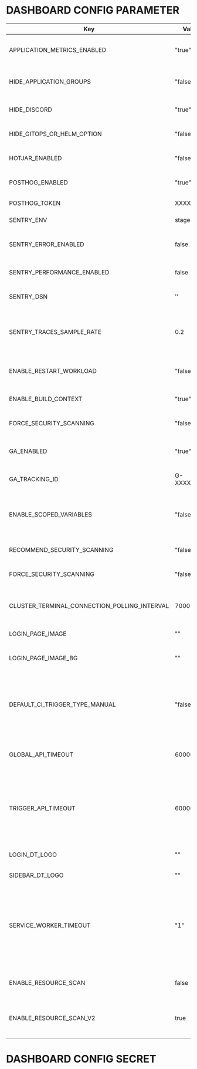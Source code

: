 # DASHBOARD CONFIG PARAMETER

| Key                               | Value     | Description                                     |
|-----------------------------------|-----------|-------------------------------------------------|
| APPLICATION_METRICS_ENABLED        | "true"    | Show application metrics button                |
| HIDE_APPLICATION_GROUPS            | "false"   | Hide application group from Devtron UI         |
| HIDE_DISCORD                       | "true"    | Hide Discord button from UI                    |
| HIDE_GITOPS_OR_HELM_OPTION         | "false"   | Enable GitOps and Helm option                 |
| HOTJAR_ENABLED                     | "false"   | Hotjar integration status                      |
| POSTHOG_ENABLED                    | "true"    | PostHog integration status                     |
| POSTHOG_TOKEN                      | XXXXXXXX  | PostHog API token                        |
| SENTRY_ENV                         | stage     | Sentry environment                              |
| SENTRY_ERROR_ENABLED               | false     |  To send uncaught errors to sentry             |
| SENTRY_PERFORMANCE_ENABLED         | false     |  To send persormance sentry      |
| SENTRY_DSN                         | ''        | SENTRY Data Source Name |
| SENTRY_TRACES_SAMPLE_RATE          | 0.2       | Rate at which data send to sentry.(min=0 max=1)|
| ENABLE_RESTART_WORKLOAD            | "false"    | Show restart pods option in app details page   |
| ENABLE_BUILD_CONTEXT               | "true"    | Enable build context in Devtron UI             |
| FORCE_SECURITY_SCANNING            | "false"   | Force security scanning                         |
| GA_ENABLED                         | "true"    | Enable Google Analytics (GA)                   |
| GA_TRACKING_ID                     | G-XXXXXXXX | Google Analytics tracking ID                 |
| ENABLE_SCOPED_VARIABLES            | "false" | For enabling scoped variable from UI, also need to enable it in backend.          |
| RECOMMEND_SECURITY_SCANNING        | "false"    | Recommend security scanning                  |
| FORCE_SECURITY_SCANNING            | "false"    |  Force Security Scanning                |
| CLUSTER_TERMINAL_CONNECTION_POLLING_INTERVAL     | 7000    |  Interval for checking connection with cluster terminal.     |
| LOGIN_PAGE_IMAGE                   | ""         | Login page image url                          |
| LOGIN_PAGE_IMAGE_BG                | ""         | Login page image background color code        |
| DEFAULT_CI_TRIGGER_TYPE_MANUAL     | "false"    | Change default trigger behaviour of newly created ci-pipeline to manual |
| GLOBAL_API_TIMEOUT                  |  60000  | Default timeout for all API requests in DASHBOARD  |
| TRIGGER_API_TIMEOUT                 |  60000  | Default timeout for all API requests for Trigger calls (Deploy artifacts, charts) in DASHBOARD  |
| LOGIN_DT_LOGO                      | ""         | Devtron logo for login page     |
| SIDEBAR_DT_LOGO                    | ""         | Devtron logo for sidebar        |
| SERVICE_WORKER_TIMEOUT                    | "1"         | Timeout value (in minutes) to fetch update for dashboard, change it cautiously as might hamper your update cycle       |
| ENABLE_RESOURCE_SCAN                    | false         | Enable image scan for resources        |
| ENABLE_RESOURCE_SCAN_V2            | true      | Enable image scan for resources (v2)          |
# DASHBOARD CONFIG SECRET
